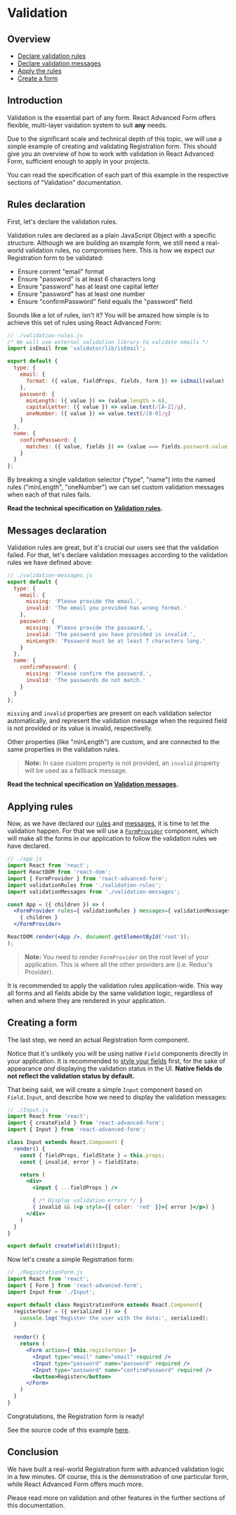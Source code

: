 # Validation

## Overview
* [Declare validation rules](#rules-declaration)
* [Declare validation messages](#messages-declaration)
* [Apply the rules](#applying-rules)
* [Create a form](#creating-a-form)

## Introduction
Validation is the essential part of any form. React Advanced Form offers flexible, multi-layer vaidation system to suit **any** needs.

Due to the significant scale and technical depth of this topic, we will use a simple example of creating and validating Registration form. This should give you an overview of how to work with validation in React Advanced Form, sufficient enough to apply in your projects.

You can read the specification of each part of this example in the respective sections of "Validation" documentation.

## Rules declaration
First, let's declare the validation rules.

Validation rules are declared as a plain JavaScript Object with a specific structure. Although we are building an example form, we still need a real-world validation rules, no compromises here. This is how we expect our Registration form to be validated:

* Ensure corrent "email" format
* Ensure "password" is at least 6 characters long
* Ensure "password" has at least one capital letter
* Ensure "password" has at least one number
* Ensure "confirmPassword" field equals the "password" field

Sounds like a lot of rules, isn't it? You will be amazed how simple is to achieve this set of rules using React Advanced Form:

```js
// ./validation-rules.js
/* We will use external validation library to validate emails */
import isEmail from 'validator/lib/isEmail';

export default {
  type: {
    email: {
      format: ({ value, fieldProps, fields, form }) => isEmail(value)
    },
    password: {
      minLength: ({ value }) => (value.length > 6),
      capitalLetter: ({ value }) => value.test(/[A-Z]/g),
      oneNumber: ({ value }) => value.test(/[0-9]/g)
    }
  },
  name: {
    confirmPassword: {
      matches: ({ value, fields }) => (value === fields.password.value)
    }
  }
};
```

By breaking a single validation selector ("type", "name") into the named rules ("minLength", "oneNumber") we can set custom validation messages when each of that rules fails.

**Read the technical specification on [Validation rules](./validation-rules.md).**

## Messages declaration
Validation rules are great, but it's crucial our users see that the validation failed. For that, let's declare validation messages according to the validation rules we have defined above:

```js
// ./validation-messages.js
export default {
  type: {
    email: {
      missing: 'Please provide the email.',
      invalid: 'The email you provided has wrong format.'
    },
    password: {
      missing: 'Please provide the password.',
      invalid: 'The password you have provided is invalid.',
      minLength: 'Password must be at least 7 characters long.'
    }
  },
  name: {
    confirmPassword: {
      missing: 'Please confirm the password.',
      invalid: 'The passwords do not match.'
    }
  }
};
```

`missing` and `invalid` properties are present on each validation selector automatically, and represent the validation message when the required field is not provided or its value is invalid, respectivelly.

Other properties (like "minLength") are custom, and are connected to the same properties in the validation rules.

> **Note:** In case custom property is not provided, an `invalid` property will be used as a fallback message.

**Read the technical specification on [Validation messages](./validation-messages.md).**

## Applying rules
Now, as we have declared our [rules](#rules-declaration) and [messages](#messages-declaration), it is time to let the validation happen. For that we will use a [`FormProvider`](../components/formprovider.md) component, which will make all the forms in our application to follow the validation rules we have declared.

```jsx
// ./app.js
import React from 'react';
import ReactDOM from 'react-dom';
import { FormProvider } from 'react-advanced-form';
import validationRules from './validation-rules';
import validationMessages from './validation-messages';

const App = ({ children }) => (
  <FormProvider rules={ validationRules } messages={ validationMessages }>
    { children }
  </FormProvider>

ReactDOM.render(<App />, document.getElementById('root'));
);
```

> **Note:** You need to render `FormProvider` on the root level of your application. This is where all the other providers are (i.e. Redux's Provider).

It is recommended to apply the validation rules application-wide. This way all forms and all fields abide by the same validation logic, regardless of when and where they are rendered in your application.

## Creating a form
The last step, we need an actual Registration form component.

Notice that it's unlikely you will be using native `Field` components directly in your application. It is recommended to [style your fields](../general/customization.md#custom-styling) first, for the sake of appearance *and* displaying the validation status in the UI. **Native fields do not reflect the validation status by default.**

That being said, we will create a simple `Input` component based on `Field.Input`, and describe how we need to display the validation messages:

```jsx
// ./Input.js
import React from 'react';
import { createField } from 'react-advanced-form';
import { Input } from 'react-advanced-form';

class Input extends React.Component {
  render() {
    const { fieldProps, fieldState } = this.props;
    const { invalid, error } = fieldState;

    return (
      <div>
        <input { ...fieldProps } />

        { /* Display validation errors */ }
        { invalid && (<p style={{ color: 'red' }}>{ error }</p>) }
      </div>
    )
  }
}

export default createField()(Input);
```

Now let's create a simple Registration form:

```jsx
// ./RegistrationForm.js
import React from 'react';
import { Form } from 'react-advanced-form';
import Input from './Input';

export default class RegistrationForm extends React.Component{
  registerUser = ({ serialized }) => {
    console.log('Register the user with the data:', serialized);
  }

  render() {
    return (
      <Form action={ this.registerUser }>
        <Input type="email" name="email" required />
        <Input type="password" name="password" required />
        <Input type="password" name="confirmPassword" required />
        <button>Register</button>
      </Form>
    )
  }
}
```

Congratulations, the Registration form is ready!

See the source code of this example [here]().

## Conclusion
We have built a real-world Registration form with advanced validation logic in a few minutes. Of course, this is the demonstration of one particular form, while React Advanced Form offers much more.

Please read more on validation and other features in the further sections of this documentation.
